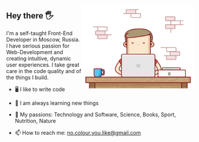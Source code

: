 <a target="_blank" href="https://github.com/No-colour-you-like/No-colour-you-like/blob/main/developer.gif"><img width="300" align="right"
        src="https://github.com/No-colour-you-like/No-colour-you-like/blob/main/developer.gif"></a>

## Hey there :raised_hand_with_fingers_splayed:
I'm a self-taught Front-End Developer in Moscow, Russia. 
<br>
I have serious passion for Web-Development and creating intuitive, dynamic user experiences. 
I take great care in the code quality and of the things I build.


- :desktop_computer: I like to write code
- :open_book: I am always learning new things
- :orange_heart: My passions: Technology and Software, Science, Books, Sport, Nutrition, Nature

- 📫 How to reach me: no.colour.you.like@gmail.com

